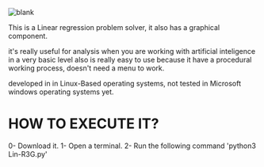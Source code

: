 ![blank](https://i.imgur.com/geFZlcw.png?1)

This is a Linear regression problem solver, it also has a graphical component.

it's really useful for analysis when you are working with artificial inteligence in a very basic level
also is really easy to use because it have a procedural working process, doesn't need a menu to work.

developed in in Linux-Based operating systems, not tested in Microsoft windows operating systems yet.

# HOW TO EXECUTE IT?

0- Download it.
1- Open a terminal.
2- Run the following command 'python3 Lin-R3G.py'
